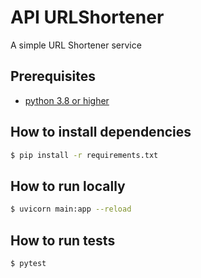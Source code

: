 # API URLShortener

A simple URL Shortener service

## Prerequisites
* [python 3.8 or higher](https://www.python.org/downloads/)

## How to install dependencies
```bash
$ pip install -r requirements.txt
```

## How to run locally
```bash
$ uvicorn main:app --reload
```

## How to run tests
```bash
$ pytest
```
